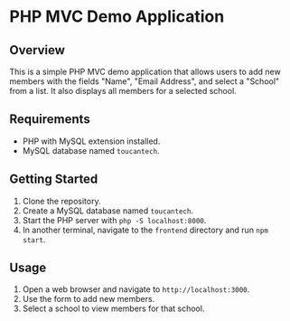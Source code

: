 # PHP MVC Demo Application

## Overview
This is a simple PHP MVC demo application that allows users to add new members with the fields "Name", "Email Address", and select a "School" from a list. It also displays all members for a selected school.

## Requirements
- PHP with MySQL extension installed.
- MySQL database named `toucantech`.

## Getting Started
1. Clone the repository.
2. Create a MySQL database named `toucantech`.
3. Start the PHP server with `php -S localhost:8000`.
4. In another terminal, navigate to the `frontend` directory and run `npm start`.

## Usage
1. Open a web browser and navigate to `http://localhost:3000`.
2. Use the form to add new members.
3. Select a school to view members for that school.
